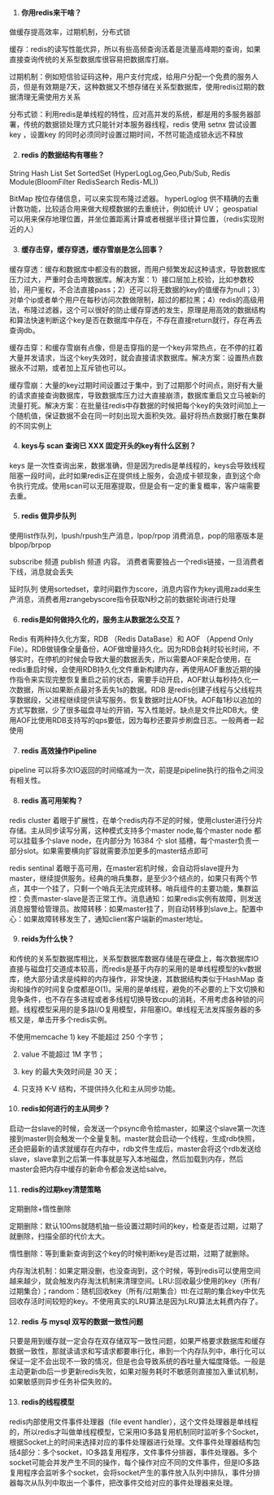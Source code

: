 1. #### 你用redis来干啥？

做缓存提高效率，过期机制，分布式锁

缓存：redis的读写性能优异，所以有些高频查询活着是流量高峰期的查询，如果直接查询传统的关系型数据库很容易把数据库打崩。

过期机制：例如短信验证码这种，用户支付完成，给用户分配一个免费的服务人员，但是有效期是7天，这种数据又不想存储在关系型数据库，使用redis过期的数据清理无需使用方关系

分布式锁：利用redis是单线程的特性，应对高并发的系统，都是用的多服务器部署，传统的数据锁处理方式只能针对本服务器线程，redis 使用 setnx 尝试设置key ，设置key 的同时必须同时设置过期时间，不然可能造成锁永远不释放 

2. #### redis 的数据结构有哪些？

String Hash List Set SortedSet  (HyperLogLog,Geo,Pub/Sub, Redis Module(BloomFilter RedisSearch Redis-ML))

BitMap 按位存储信息，可以来实现布隆过滤器。 hyperLoglog 供不精确的去重计数功能，比较适合用来做大规模数据的去重统计，例如统计 UV； geospatial 可以用来保存地理位置，并坐位置距离计算或者根据半径计算位置，（redis实现附近的人）

3. #### 缓存击穿，缓存穿透，缓存雪崩是怎么回事？

缓存穿透：缓存和数据库中都没有的数据，而用户频繁发起这种请求，导致数据库压力过大，严重时会击垮数据库。解决方案：1）接口层加上校验，比如参数校验，用户鉴权，不合法直接pass；2）还可以将无数据的key的值缓存为null；3）对单个ip或者单个用户在每秒访问次数做限制，超过的都拉黑；4）redis的高级用法，布隆过滤器，这个可以很好的防止缓存穿透的发生，原理是用高效的数据结构和算法快速判断这个key是否在数据库中存在，不存在直接return就行，存在再去查询db。

缓存击穿：和缓存雪崩有点像，但是击穿指的是一个key非常热点，在不停的扛着大量并发请求，当这个key失效时，就会直接请求数据库。解决方案：设置热点数据永不过期，或者加上互斥锁也可以。

缓存雪崩：大量的key过期时间设置过于集中，到了过期那个时间点，刚好有大量的请求直接查询数据库，导致数据库压力过大直接崩溃，数据库重启又立马被新的流量打死。解决方案：在批量往redis中存数据的时候把每个key的失效时间加上一个随机值，保证数据不会在同一时刻出现大面积失效。最好将热点数据打散在集群的不同实例上

4. #### keys与 scan 查询已 XXX 固定开头的key有什么区别？

keys 是一次性查询出来，数据准确，但是因为redis是单线程的，keys会导致线程阻塞一段时间，此时如果redis正在提供线上服务，会造成卡顿现象，直到这个命令执行完成。使用scan可以无阻塞提取，但是会有一定的重复概率，客户端需要去重。

5. #### redis 做异步队列

使用list作队列，lpush/rpush生产消息，lpop/rpop 消费消息，pop的阻塞版本是 blpop/brpop

subscribe 频道  publish 频道 内容。 消费者需要独占一个redis链接，一旦消费者下线，消息就会丢失

延时队列 使用sortedset，拿时间戳作为score，消息内容作为key调用zadd来生产消息，消费者用zrangebyscore指令获取N秒之前的数据轮询进行处理

6. #### redis是如何做持久化的，服务主从数据怎么交互？

Redis 有两种持久化方案，RDB （Redis DataBase）和 AOF （Append Only File）。RDB做镜像全量备份，AOF做增量持久化。因为RDB会耗时较长时间，不够实时，在停机的时候会导致大量的数据丢失，所以需要AOF来配合使用，在redis重启时候，会使用RDB持久化文件重新构建内存，再使用AOF重放近期的操作指令来实现完整恢复重启之前的状态，需要手动开启，AOF默认每秒持久化一次数据，所以如果断点最对多丢失1s的数据。RDB 是redis创建子线程与父线程共享数据段，父进程继续提供读写服务。恢复数据时比AOF快。AOF每1秒以追加的方式写数据，少了很多磁盘寻址的开销，写入性能好。缺点是文件比RDB大。使用AOF比使用RDB支持写的qps要低，因为每秒还要异步刷盘日志。一般两者一起使用

7. #### redis 高效操作Pipeline

pipeline 可以将多次IO返回的时间缩减为一次，前提是pipeline执行的指令之间没有相关性。

8. #### redis 高可用架构？

redis cluster 着眼于扩展性，在单个redis内存不足的时候，使用cluster进行分片存储。主从同步读写分离，这种模式支持多个master node,每个master node 都可以挂载多个slave node，在内部分为 16384 个 slot 插槽，每个master负责一部分slot。如果需要横向扩容就需要添加更多的master结点即可

redis sentinal 着眼于高可用，在master宕机时候，会自动将slave提升为master，继续提供服务。经典的哨兵集群，是至少3个结点的，如果只有两个节点，其中一个挂了，只剩一个哨兵无法完成转移。哨兵组件的主要功能，集群监控：负责master-slave是否正常工作。消息通知：如果redis实例有故障，则发送消息报警给管理员。故障转移：如果master挂了，则自动转移到slave上。配置中心：如果故障转移发生了，通知client客户端新的master地址。

9. #### reids为什么快？

和传统的关系型数据库相比，关系型数据库数据存储是在硬盘上，每次数据库IO直接与磁盘打交道成本较高，而redis是基于内存的采用的是单线程模型的kv数据库，绝大部分请求是纯粹的内存操作，非常快速，其数据结构类似于HashMap 查询和操作的时间复杂度都是O(1)。采用的是单线程，避免的不必要的上下文切换和竞争条件，也不存在多进程或者多线程切换导致cpu的消耗，不用考虑各种锁的问题。线程模型采用的是多路I/O复用模型，非阻塞IO。单线程无法发挥服务器的多核又是，单击开多个redis实例。

不使用memcache 1) key 不能超过 250 个字节；

2) value 不能超过 1M 字节；

3) key 的最大失效时间是 30 天；

4) 只支持 K-V 结构，不提供持久化和主从同步功能。

10. #### redis如何进行的主从同步？

启动一台slave的时候，会发送一个psync命令给master，如果这个slave第一次连接到master则会触发一个全量复制。master就会启动一个线程，生成rdb快照，还会把最新的请求就缓存在内存中，rdb文件生成后，master会将这个rdb发送给slave，slave拿到之后第一件事就是写入本地磁盘，然后加载到内存，然后master会把内存中缓存的新命令都会发送给salve。

11. #### redis的过期key清楚策略

定期删除+惰性删除

定期删除：默认100ms就随机抽一些设置过期时间的key，检查是否过期，过期了就删除，扫描全部的代价太大。

惰性删除：等到重新查询到这个key的时候判断key是否过期，过期了就删除。

内存淘汰机制：如果定期没删，也没查询到，这个时候，等到redis可以使用空间越来越少，就会触发内存淘汰机制来清理空间。LRU:回收最少使用的key（所有/过期集合）；random：随机回收key（所有/过期集合）ttl:在过期的集合key中优先回收存活时间较短的key。不使用真实的LRU算法是因为LRU算法太耗费内存了。

12. #### redis 与 mysql 双写的数据一致性问题

只要是用到缓存就一定会存在双存储双写一致性问题，如果严格要求数据库和缓存数据一致性，那就读请求和写请求都要串行化，串到一个内存队列中，串行化可以保证一定不会出现不一致的情况，但是也会导致系统的吞吐量大幅度降低。一般是主动更新db后一步更新redis失败，如果对服务耗时不敏感则直接加入重试机制，如果敏感则异步任务补偿失败的。

13. #### redis的线程模型

redis内部使用文件事件处理器（file event handler），这个文件处理器是单线程的，所以redis才叫做单线程模型，它采用IO多路复用机制同时监听多个Socket，根据Socket上的时间来选择对应的事件处理器进行处理。文件事件处理器结构包括4部分：多个socket，IO多路复用程序，文件事件分排器，事件处理器。多个socket可能会并发产生不同的操作，每个操作对应不同的文件事件，但是IO多路复用程序会监听多个socket，会将socket产生的事件放入队列中排队，事件分排器每次从队列中取出一个事件，把改事件交给对应的事件处理器来处理。